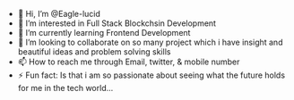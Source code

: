 - 👋 Hi, I’m @Eagle-lucid
- 👀 I’m interested in Full Stack Blockchsin Development
- 🌱 I’m currently learning Frontend Development
- 💞️ I’m looking to collaborate on so many project which i have insight and beautiful ideas and problem solving skills
- 📫 How to reach me through Email, twitter, & mobile number
- ⚡ Fun fact: Is that i am so passionate about seeing what the future holds for me in the tech world... 

<!---
Eagle-lucid/Eagle-lucid is a ✨ special ✨ repository because its `README.md` (this file) appears on your GitHub profile.
You can click the Preview link to take a look at your changes.
--->
